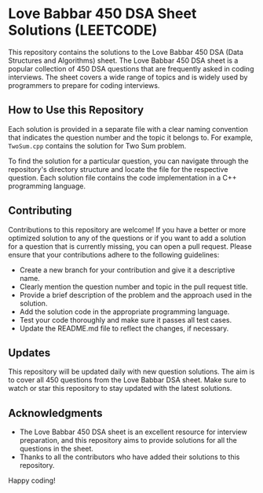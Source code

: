 # Love Babbar 450 DSA Sheet Solutions (LEETCODE)
This repository contains the solutions to the Love Babbar 450 DSA (Data Structures and Algorithms) sheet. The Love Babbar 450 DSA sheet is a popular collection of 450 DSA questions that are frequently asked in coding interviews. The sheet covers a wide range of topics and is widely used by programmers to prepare for coding interviews.

## How to Use this Repository

Each solution is provided in a separate file with a clear naming convention that indicates the question number and the topic it belongs to. For example, `TwoSum.cpp` contains the solution for Two Sum problem.

To find the solution for a particular question, you can navigate through the repository's directory structure and locate the file for the respective question. Each solution file contains the code implementation in a C++ programming language.

## Contributing

Contributions to this repository are welcome! If you have a better or more optimized solution to any of the questions or if you want to add a solution for a question that is currently missing, you can open a pull request. Please ensure that your contributions adhere to the following guidelines:

- Create a new branch for your contribution and give it a descriptive name.
- Clearly mention the question number and topic in the pull request title.
- Provide a brief description of the problem and the approach used in the solution.
- Add the solution code in the appropriate programming language.
- Test your code thoroughly and make sure it passes all test cases.
- Update the README.md file to reflect the changes, if necessary.

## Updates

This repository will be updated daily with new question solutions. The aim is to cover all 450 questions from the Love Babbar DSA sheet. Make sure to watch or star this repository to stay updated with the latest solutions.

## Acknowledgments

- The Love Babbar 450 DSA sheet is an excellent resource for interview preparation, and this repository aims to provide solutions for all the questions in the sheet.
- Thanks to all the contributors who have added their solutions to this repository.

Happy coding!
